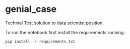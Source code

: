 # genial_case
Techinal Test solution to data scientist position.

To run the notebook first install the requirements running:
```bash
pip install -r requirements.txt
```
